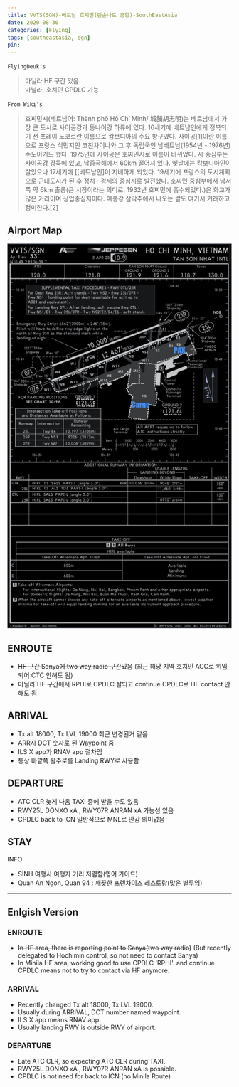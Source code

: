 ```yaml
---
title: VVTS(SGN)-베트남 호찌민(탄손나트 공항)-SouthEastAsia
date: 2020-08-30
categories: [Flying]
tags: [southeastasia, sgn]
pin:
---
```

`FlyingDeuk's`
>마닐라 HF 구간 있음. <br>
마닐라, 호치민 CPDLC 가능

`From Wiki's`
>호찌민시(베트남어: Thành phố Hồ Chí Minh/ 城舗胡志明)는 베트남에서 가장 큰 도시로 사이공강과 동나이강 하류에 있다. 16세기에 베트남인에게 정복되기 전 프레이 노코르란 이름으로 캄보디아의 주요 항구였다. 사이공[1]이란 이름으로 프랑스 식민지인 코친차이나와 그 후 독립국인 남베트남(1954년 - 1976년) 수도이기도 했다. 1975년에 사이공은 호찌민시로 이름이 바뀌었다. 시 중심부는 사이공강 강둑에 있고, 남중국해에서 60km 떨어져 있다. 옛날에는 캄보디아인이 살았으나 17세기에 [[베트남인]이 지배하게 되었다. 19세기에 프랑스의 도시계획으로 근대도시가 된 후 정치 · 경제의 중심지로 발전했다. 호찌민 중심부에서 남서쪽 약 6km 촐롱(큰 시장이라는 의미로, 1932년 호찌민에 흡수되었다.)은 화교가 많은 거리이며 상업중심지이다. 메콩강 삼각주에서 나오는 쌀도 여기서 거래하고 정미한다.[2]

## Airport Map
![sgn](/img/flying/airport/sgn_ap.jpg)

## ENROUTE
- ~~HF 구간 Sanya에 two way radio 구간있음~~ (최근 해당 지역 호치민 ACC로 위임되어 CTC 안해도 됨)
- 마닐라 HF 구간에서 RPHI로 CPDLC 잘되고 continue CPDLC로 HF contact 안해도 됨


## ARRIVAL
- Tx alt 18000, Tx LVL 19000 최근 변경된거 같음
- ARR시 DCT 숫자로 된 Waypoint 줌
- ILS X app가 RNAV app 절차임  
- 통상 바깥쪽 활주로를 Landing RWY로 사용함


## DEPARTURE
- ATC CLR 늦게 나옴 TAXI 중에 받을 수도 있음
- RWY25L DONXO xA , RWY07R ANRAN xA 가능성 있음
- CPDLC back to ICN 일반적으로 MNL로 안감 의미없음

## STAY
INFO
- SINH 여행사 여행자 거리 저렴함(영어 가이드)
- Quan An Ngon, Quan 94 : 깨끗한 프렌차이즈 레스토랑(맛은 별루임)

------
## Enlgish Version

### ENROUTE
- ~~In HF area, there is reporting point to Sanya(two way radio)~~ (But recently delegated to Hochimin control, so not need to contact Sanya)
- In Minila HF area, working good to use CPDLC 'RPHI'. and continue CPDLC means not to try to contact via HF anymore.


### ARRIVAL
- Recently changed Tx alt 18000, Tx LVL 19000.
- Usually during ARRIVAL, DCT number named waypoint.
- ILS X app means RNAV app.  
- Usually landing RWY is outside RWY of airport.



### DEPARTURE
- Late ATC CLR, so expecting ATC CLR during TAXI.
- RWY25L DONXO xA , RWY07R ANRAN xA is possible.
- CPDLC is not need for back to ICN (no Minila Route)
